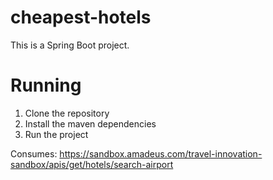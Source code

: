 # cheapest-hotels

This is a Spring Boot project.

# Running

1. Clone the repository
2. Install the maven dependencies
3. Run the project


Consumes: https://sandbox.amadeus.com/travel-innovation-sandbox/apis/get/hotels/search-airport

